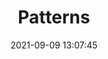 ---
layout: post
title: Patterns
date: 2021-09-09 13:07:45
last_modified_at : 2021-09-09 13:07:45
nav_order: 4
has_children: true
permalink: /docs/patterns
---